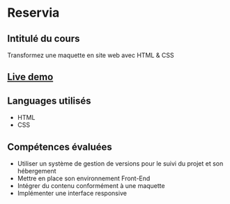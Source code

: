 # Reservia

## Intitulé du cours 

Transformez une maquette en site web avec HTML & CSS

## [Live demo](https://timjn-reservia.netlify.app/)

## Languages utilisés 
 - HTML
 - CSS

## Compétences évaluées

- Utiliser un système de gestion de versions pour le suivi du projet et son hébergement
- Mettre en place son environnement Front-End
- Intégrer du contenu conformément à une maquette
- Implémenter une interface responsive

